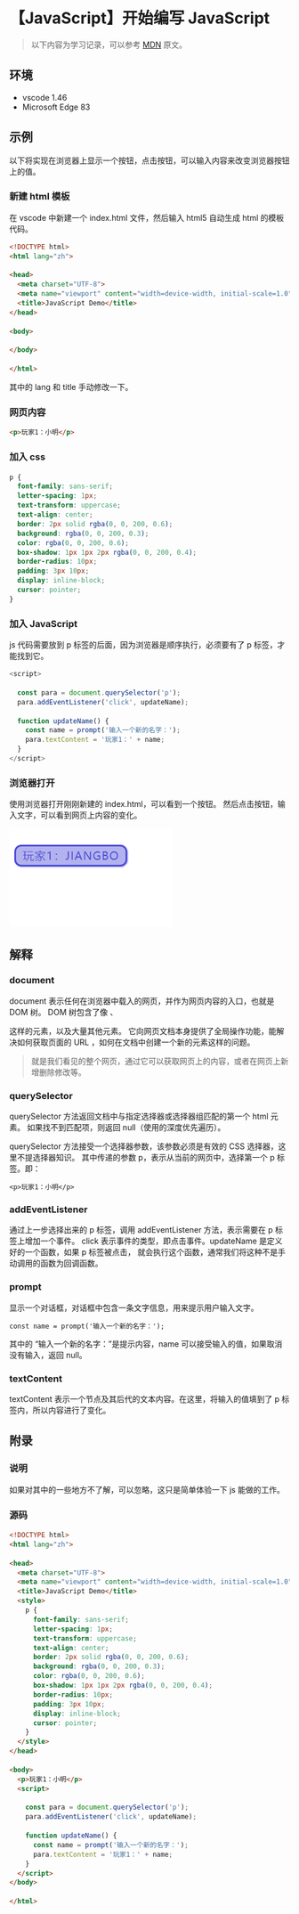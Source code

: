 # 【JavaScript】开始编写 JavaScript

> 以下内容为学习记录，可以参考 [MDN][2] 原文。

## 环境

- vscode 1.46
- Microsoft Edge 83

## 示例

以下将实现在浏览器上显示一个按钮，点击按钮，可以输入内容来改变浏览器按钮上的值。

### 新建 html 模板

在 vscode 中新建一个 index.html 文件，然后输入 html5 自动生成 html 的模板代码。

```html
<!DOCTYPE html>
<html lang="zh">

<head>
  <meta charset="UTF-8">
  <meta name="viewport" content="width=device-width, initial-scale=1.0">
  <title>JavaScript Demo</title>
</head>

<body>

</body>

</html>
```

其中的 lang 和 title 手动修改一下。

### 网页内容

```html
<p>玩家1：小明</p>
```

### 加入 css

```css
p {
  font-family: sans-serif;
  letter-spacing: 1px;
  text-transform: uppercase;
  text-align: center;
  border: 2px solid rgba(0, 0, 200, 0.6);
  background: rgba(0, 0, 200, 0.3);
  color: rgba(0, 0, 200, 0.6);
  box-shadow: 1px 1px 2px rgba(0, 0, 200, 0.4);
  border-radius: 10px;
  padding: 3px 10px;
  display: inline-block;
  cursor: pointer;
}
```

### 加入 JavaScript

js 代码需要放到 p 标签的后面，因为浏览器是顺序执行，必须要有了 p 标签，才能找到它。

```js
<script>

  const para = document.querySelector('p');
  para.addEventListener('click', updateName);

  function updateName() {
    const name = prompt('输入一个新的名字：');
    para.textContent = '玩家1：' + name;
  }
</script>
```

### 浏览器打开

使用浏览器打开刚刚新建的 index.html，可以看到一个按钮。
然后点击按钮，输入文字，可以看到网页上内容的变化。

![01javascript-what][1]

## 解释

### document

document 表示任何在浏览器中载入的网页，并作为网页内容的入口，也就是 DOM 树。
DOM 树包含了像 <body> 、<table> 这样的元素，以及大量其他元素。
它向网页文档本身提供了全局操作功能，能解决如何获取页面的 URL ，如何在文档中创建一个新的元素这样的问题。

> 就是我们看见的整个网页，通过它可以获取网页上的内容，或者在网页上新增删除修改等。

### querySelector

querySelector 方法返回文档中与指定选择器或选择器组匹配的第一个 html 元素。
如果找不到匹配项，则返回 null（使用的深度优先遍历）。

querySelector 方法接受一个选择器参数，该参数必须是有效的 CSS 选择器，这里不提选择器知识。
其中传递的参数 p，表示从当前的网页中，选择第一个 p 标签。即：

`<p>玩家1：小明</p>`

### addEventListener

通过上一步选择出来的 p 标签，调用 addEventListener 方法，表示需要在 p 标签上增加一个事件。
click 表示事件的类型，即点击事件。updateName 是定义好的一个函数，如果 p 标签被点击，
就会执行这个函数，通常我们将这种不是手动调用的函数为回调函数。

### prompt

显示一个对话框，对话框中包含一条文字信息，用来提示用户输入文字。

`const name = prompt('输入一个新的名字：');`

其中的 “输入一个新的名字：”是提示内容，name 可以接受输入的值，如果取消没有输入，返回 null。

### textContent

textContent 表示一个节点及其后代的文本内容。在这里，将输入的值填到了 p 标签内，所以内容进行了变化。

## 附录

### 说明

如果对其中的一些地方不了解，可以忽略，这只是简单体验一下 js 能做的工作。

### 源码

```html
<!DOCTYPE html>
<html lang="zh">

<head>
  <meta charset="UTF-8">
  <meta name="viewport" content="width=device-width, initial-scale=1.0">
  <title>JavaScript Demo</title>
  <style>
    p {
      font-family: sans-serif;
      letter-spacing: 1px;
      text-transform: uppercase;
      text-align: center;
      border: 2px solid rgba(0, 0, 200, 0.6);
      background: rgba(0, 0, 200, 0.3);
      color: rgba(0, 0, 200, 0.6);
      box-shadow: 1px 1px 2px rgba(0, 0, 200, 0.4);
      border-radius: 10px;
      padding: 3px 10px;
      display: inline-block;
      cursor: pointer;
    }
  </style>
</head>

<body>
  <p>玩家1：小明</p>
  <script>

    const para = document.querySelector('p');
    para.addEventListener('click', updateName);

    function updateName() {
      const name = prompt('输入一个新的名字：');
      para.textContent = '玩家1：' + name;
    }
  </script>
</body>

</html>
```

[1]: ./images/01javascript-what.png
[2]: https://developer.mozilla.org/zh-CN/docs/Learn/JavaScript/First_steps/A_first_splash